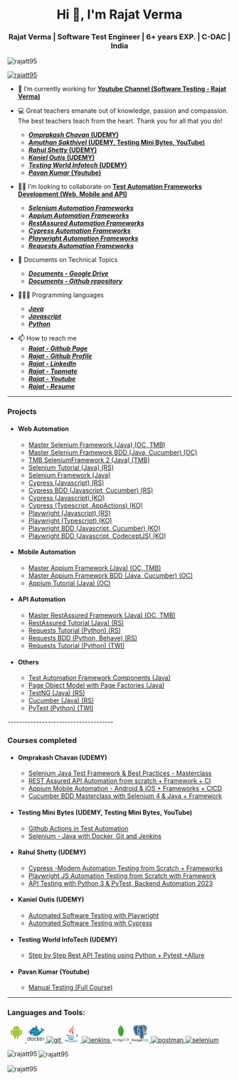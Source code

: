 <h1 align="center">Hi 👋, I'm Rajat Verma</h1>
<h3 align="center">Rajat Verma  |  Software Test Engineer  |  6+ years EXP.  |  C-DAC |  India</h3>
								
<p align="left"> <img src="https://komarev.com/ghpvc/?username=rajatt95&label=Profile%20views&color=0e75b6&style=flat" alt="rajatt95" /> </p>

<p align="left"> <a href="https://github.com/ryo-ma/github-profile-trophy"><img src="https://github-profile-trophy.vercel.app/?username=rajatt95" alt="rajatt95" /></a> </p>

- 🌱 I’m currently working for <a href ="https://www.youtube.com/@rajatt95">
	<b> Youtube Channel (Software Testing - Rajat Verma) </b> </a>
	
- 💻 Great teachers emanate out of knowledge, passion and compassion. The best teachers teach from the heart. Thank you for all that you do!
	- <a href="https://github.com/stars/rajatt95/lists/udemy-omprakash-chavan"> <b> <i> Omprakash Chavan </i> (UDEMY) </b> </a>
	- <a href="https://github.com/stars/rajatt95/lists/testing-mini-bytes-amuthan"> <b> <i> Amuthan Sakthivel </i> (UDEMY, Testing Mini Bytes, YouTube) </b> </a>
	- <a href="https://github.com/stars/rajatt95/lists/udemy-rahul-shetty"> <b> <i> Rahul Shetty </i> (UDEMY) </b> </a>
	- <a href="https://github.com/stars/rajatt95/lists/udemy-kaniel-outis"> <b> <i> Kaniel Outis </i> (UDEMY) </b> </a>
	- <a href="https://github.com/stars/rajatt95/lists/udemy-testing-world-infotech"> <b> <i> Testing World Infotech </i> (UDEMY) </b> </a>	
	- <a href="https://github.com/stars/rajatt95/lists/youtube-pavan-kumar"> <b> <i> Pavan Kumar </i> (Youtube) </b> </a>

<!-- - All of my projects are available at <a href="https://github.com/rajatt95"><b>Rajat - Github Profile</b></a>
 -->
<!-- - 💻 All of my projects are available at <a href="https://github.com/rajatt95"><b>Rajat - Github Profile</b></a> -->

- 👨‍💻 I’m looking to collaborate on <a href="https://github.com/rajatt95"><b> Test Automation Frameworks Development (Web, Mobile and API)</b></a>
	- <a href="https://github.com/stars/rajatt95/lists/selenium-automation-frameworks"> <b> <i> Selenium Automation Frameworks </i> </b> </a>
	- <a href="https://github.com/stars/rajatt95/lists/appium-automation-frameworks"> <b> <i> Appium Automation Frameworks </i> </b> </a>	
	- <a href="https://github.com/stars/rajatt95/lists/restassured-automation-framework"> <b> <i> RestAssured Automation Frameworks </i> </b> </a>
	- <a href="https://github.com/stars/rajatt95/lists/cypress-automation-frameworks"> <b> <i> Cypress Automation Frameworks </i> </b> </a>
	- <a href="https://github.com/stars/rajatt95/lists/playwright-automation-frameworks"> <b> <i> Playwright Automation Frameworks </i> </b> </a>
	- <a href="https://github.com/stars/rajatt95/lists/requests-automation-framework"> <b> <i> Requests Automation Frameworks </i> </b> </a>



- 📄 Documents on Technical Topics 
	- <a href="https://drive.google.com/drive/folders/1tne9pZjgWvfrS0l9tVHs6k1jnQHpTLoA?usp=sharing"> <b> <i> Documents - Google Drive </i> </b> </a>
	- <a href="https://github.com/rajatt95/Documents"> <b> <i> Documents - Github repository </i> </b> </a>	

- 👨🏽‍💻 Programming languages
	- <a href="https://github.com/stars/rajatt95/lists/programming-language-java"> <b> <i> Java </i> </b> </a>
	- <a href="https://github.com/stars/rajatt95/lists/programming-language-javascript"> <b> <i> Javascript </i> </b> </a>
	- <a href="https://github.com/stars/rajatt95/lists/programming-language-python"> <b> <i> Python </i> </b> </a>


<!-- - 📫 How to reach me **rajatvermaa95@gmail.com** and <a href="https://rajatt95.github.io/"> <b> Rajat Github Page</b></a>
 -->
- 📫 How to reach me 
	- <a href="https://rajatt95.github.io/"> <b> <i> Rajat - Github Page </i> </b> </a>	
	- <a href="https://github.com/rajatt95/"> <b> <i> Rajat - Github Profile </i> </b> </a>	
	- <a href="https://www.linkedin.com/in/rajatt95/"> <b> <i> Rajat - LinkedIn </i> </b> </a>	
	- <a href="https://topmate.io/rajatt95"> <b> <i> Rajat - Topmate </i> </b> </a>	
	- <a href="https://www.youtube.com/@rajatt95"> <b> <i> Rajat - Youtube </i> </b> </a>	
	- <a href="https://drive.google.com/drive/folders/10thl_mWevemQHabVzpY_a2ie1BG13rUk?usp=sharing"> <b> <i> Rajat - Resume </i> </b> </a>	
 
<!-- 
<h3 align="left">Connect with me:</h3>
<p align="left"> <a href="https://linkedin.com/in/rajat-v-3b0685128/" target="blank"><img align="center" src="https://raw.githubusercontent.com/rahuldkjain/github-profile-readme-generator/master/src/images/icons/Social/linked-in-alt.svg" alt="rajat-v-3b0685128/" height="30" width="40" /></a></p>
 -->
<!-- <ul class="icons">
	<li><a href="https://www.linkedin.com/in/rajat-v-3b0685128/" class="icon brands fa-linkedin"><span class="label">LinkedIn</span></a></li>
	<li><a href="https://github.com/rajatt95" class="icon brands fa-github"><span class="label">GitHub</span></a></li>
	<li><a href="https://rajatt95.github.io/" class="icon brands fa-github-alt"><span class="label">GitHub Page</span></a></li>
</ul> -->

-------------------------------------
<article>
	<h3>Projects</h3>
		<ul>
			<li><h4>Web Automation</h4></li>
			<ul style="list-style-type:circle">
				<li> <a href="https://github.com/rajatt95/MasterSeleniumFramework">Master Selenium Framework (Java) (OC, TMB)</a> </li>
				<li> <a href="https://github.com/rajatt95/MasterSeleniumFramework_BDD">Master Selenium Framework BDD (Java, Cucumber) (OC)</a> </li>
				<li> <a href="https://github.com/rajatt95/TMB_SeleniumFramework2">TMB SeleniumFramework 2 (Java) (TMB)</a> </li>
				<li> <a href="https://github.com/rajatt95/Final_Selenium_Tutorial">Selenium Tutorial (Java) (RS)</a> </li>
				<li> <a href="https://github.com/rajatt95/Final_Framework_Selenium_TestNG">Selenium Framework (Java)</a> </li>
				<li> <a href="https://github.com/rajatt95/Cypress_JS">Cypress (Javascript) (RS) </a> </li>
				<li> <a href="https://github.com/rajatt95/Cypress_JS_BDD">Cypress BDD (Javascript, Cucumber) (RS)</a> </li>
				<li> <a href="https://github.com/rajatt95/Cypress_JS_2">Cypress (Javascript) (KO) </a> </li>
				<li> <a href="https://github.com/rajatt95/Cypress_JS">Cypress (Typescript, AppActions) (KO)</a> </li>
				<li> <a href="https://github.com/rajatt95/Playwright_JS">Playwright (Javascript) (RS)</a> </li>
				<li> <a href="https://github.com/rajatt95/Playwright_TS">Playwright (Typescript) (KO)</a> </li>
				<li> <a href="https://github.com/rajatt95/Playwright_JS_BDD">Playwright BDD (Javascript, Cucumber) (KO)</a> </li>
				<li> <a href="https://github.com/rajatt95/Playwright_JS_BDD_CodeceptJS/">Playwright BDD (Javascript, CodeceptJS) (KO)</a> </li>
			</ul>
		</ul>
		<ul>
			<li><h4>Mobile Automation</h4></li>
			<ul style="list-style-type:circle">
				<li> <a target="_blank" href="https://github.com/rajatt95/MasterAppiumFramework">Master Appium Framework (Java) (OC, TMB)</a> </li>
				<li> <a target="_blank" href="https://github.com/rajatt95/MasterAppiumFramework_BDD">Master Appium Framework BDD (Java, Cucumber) (OC)</a> </li>
				<li> <a target="_blank" href="https://github.com/rajatt95/Appium_OC"> Appium Tutorial (Java) (OC)</a> </li>
			</ul>	
		</ul>
		<ul>
			<li><h4>API Automation</h4></li>	
			<ul style="list-style-type:circle">
				<li> <a href="https://github.com/rajatt95/MasterRestAssuredFramework">Master RestAssured Framework (Java) (OC, TMB)</a> </li>
				<li> <a href="https://github.com/rajatt95/Final_RestAssured_Tutorial">RestAssured Tutorial (Java) (RS)</a> </li>
				<li> <a href="https://github.com/rajatt95/Python_Requests">Requests Tutorial (Python) (RS)</a> </li>
				<li> <a href="https://github.com/rajatt95/PythonRequests_BDD">Requests BDD (Python, Behave) (RS)</a> </li>
				<li> <a href="https://github.com/rajatt95/Python_Requests_TWI">Requests Tutorial (Python) (TWI)</a> </li>
			</ul>	
		</ul>
		<ul>
			<li><h4>Others</h4></li>
			<ul style="list-style-type:circle">
				<li> <a href="https://github.com/rajatt95/Final_Automation_Framework_Components_Tutorial">Test Automation Framework Components (Java)</a> </li>
				<li> <a href="https://github.com/rajatt95/Final_PageObjectModel_And_PageFactories_Tutorial">Page Object Model with Page Factories (Java)</a> </li>
				<li> <a href="https://github.com/rajatt95/Final_TestNG_Tutorial">TestNG (Java) (RS)</a> </li>
				<li> <a href="https://github.com/rajatt95/Final_Cucumber_Tutorial">Cucumber (Java) (RS)</a> </li>
				<li> <a href="https://github.com/rajatt95/Python_PyTest_TWI">PyTest (Python) (TWI)</a> </li>
				</ul>
		</ul>
</article>
-------------------------------------
		
<article>
	<h3> Courses completed </h3>
		<ul>
			<li><h4>Omprakash Chavan (UDEMY)</h4></li>
			<ul style="list-style-type:circle">
				<li> <a href="https://github.com/stars/rajatt95/lists/udemy-oc-selenium">Selenium Java Test Framework & Best Practices - Masterclass</a> </li>
				<li> <a href="https://github.com/stars/rajatt95/lists/udemy-oc-restassured">REST Assured API Automation from scratch + Framework + CI</a> </li>
				<li> <a href="https://github.com/stars/rajatt95/lists/udemy-oc-appium">Appium Mobile Automation - Android & iOS + Frameworks + CICD</a> </li>
				<li> <a href="https://github.com/stars/rajatt95/lists/udemy-oc-bdd-cucumber">Cucumber BDD Masterclass with Selenium 4 & Java + Framework </a> </li>
			</ul>
		</ul>
		<ul>
			<li><h4>Testing Mini Bytes (UDEMY, Testing Mini Bytes, YouTube) </h4></li>	
			<ul style="list-style-type:circle">
				<li> <a href="https://github.com/stars/rajatt95/lists/youtube-tmb-github-actions">Github Actions in Test Automation</a </li>
				<li> <a href="https://github.com/stars/rajatt95/lists/testing-mini-bytes-selenium">Selenium - Java with Docker, Git and Jenkins</a </li>
			</ul>		
		</ul>
		<ul>
			<li><h4>Rahul Shetty (UDEMY)</h4></li>
			<ul style="list-style-type:circle">
				<li> <a href="https://github.com/stars/rajatt95/lists/udemy-rs-cypress">Cypress -Modern Automation Testing from Scratch + Frameworks</a </li>
				<li> <a href="https://github.com/stars/rajatt95/lists/udemy-rs-playwright">Playwright JS Automation Testing from Scratch with Framework</a </li>
				<li> <a href="https://github.com/stars/rajatt95/lists/udemy-rs-requests">API Testing with Python 3 & PyTest, Backend Automation 2023</a </li>
			</ul>	
		</ul>
		<ul>
			<li><h4>Kaniel Outis (UDEMY)</h4></li>
			<ul style="list-style-type:circle">
				<li> <a href="https://github.com/stars/rajatt95/lists/udemy-ko-playwright">Automated Software Testing with Playwright</a> </li>
				<li> <a href="https://github.com/stars/rajatt95/lists/udemy-ko-cypress">Automated Software Testing with Cypress</a> </li>
			</ul>	
		</ul>
		<ul>
			<li><h4>Testing World InfoTech (UDEMY)</h4></li>
			<ul style="list-style-type:circle">
				<li> <a href="https://github.com/stars/rajatt95/lists/udemy-twi-python-pytest">Step by Step Rest API Testing using Python + Pytest +Allure</a> </li>
			</ul>	
		</ul>
		<ul>
			<li><h4>Pavan Kumar (Youtube)</h4></li>
			<ul style="list-style-type:circle">
				<li> <a href="https://github.com/stars/rajatt95/lists/youtube-pavan-manual-testing">Manual Testing (Full Course)</a </li>
			</ul>	
		</ul>
</article>

-------------------------------------

<h3 align="left">Languages and Tools:</h3>
<p align="left"> <a href="https://developer.android.com" target="_blank" rel="noreferrer"> <img src="https://raw.githubusercontent.com/devicons/devicon/master/icons/android/android-original-wordmark.svg" alt="android" width="40" height="40"/> </a> <a href="https://www.docker.com/" target="_blank" rel="noreferrer"> <img src="https://raw.githubusercontent.com/devicons/devicon/master/icons/docker/docker-original-wordmark.svg" alt="docker" width="40" height="40"/> </a> <a href="https://git-scm.com/" target="_blank" rel="noreferrer"> <img src="https://www.vectorlogo.zone/logos/git-scm/git-scm-icon.svg" alt="git" width="40" height="40"/> </a> <a href="https://www.java.com" target="_blank" rel="noreferrer"> <img src="https://raw.githubusercontent.com/devicons/devicon/master/icons/java/java-original.svg" alt="java" width="40" height="40"/> </a> <a href="https://www.jenkins.io" target="_blank" rel="noreferrer"> <img src="https://www.vectorlogo.zone/logos/jenkins/jenkins-icon.svg" alt="jenkins" width="40" height="40"/> </a> <a href="https://www.mongodb.com/" target="_blank" rel="noreferrer"> <img src="https://raw.githubusercontent.com/devicons/devicon/master/icons/mongodb/mongodb-original-wordmark.svg" alt="mongodb" width="40" height="40"/> </a> <a href="https://www.postgresql.org" target="_blank" rel="noreferrer"> <img src="https://raw.githubusercontent.com/devicons/devicon/master/icons/postgresql/postgresql-original-wordmark.svg" alt="postgresql" width="40" height="40"/> </a> <a href="https://postman.com" target="_blank" rel="noreferrer"> <img src="https://www.vectorlogo.zone/logos/getpostman/getpostman-icon.svg" alt="postman" width="40" height="40"/> </a> <a href="https://www.selenium.dev" target="_blank" rel="noreferrer"> <img src="https://raw.githubusercontent.com/detain/svg-logos/780f25886640cef088af994181646db2f6b1a3f8/svg/selenium-logo.svg" alt="selenium" width="40" height="40"/> </a> </p>

<p><img align="left" src="https://github-readme-stats.vercel.app/api/top-langs?username=rajatt95&show_icons=true&locale=en&layout=compact" alt="rajatt95" /></p>

<p>&nbsp;<img align="center" src="https://github-readme-stats.vercel.app/api?username=rajatt95&show_icons=true&locale=en" alt="rajatt95" /></p>

<p><img align="center" src="https://github-readme-streak-stats.herokuapp.com/?user=rajatt95&" alt="rajatt95" /></p>
